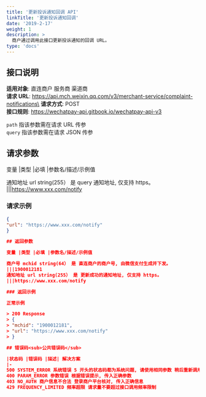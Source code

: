```yaml
---
title: '更新投诉通知回调 API'
linkTitle: '更新投诉通知回调'
date: '2019-2-17'
weight: 1
description: >
  商户通过调用此接口更新投诉通知的回调 URL。
type: 'docs'
---
```


## 接口说明

**适用对象**: 直连商户 服务商 渠道商\
**请求 URL**: https://api.mch.weixin.qq.com/v3/merchant-service/complaint-notifications\
**请求方式**: POST\
**接口规则**: https://wechatpay-api.gitbook.io/wechatpay-api-v3

`path` 指该参数需在请求 URL 传参\
`query` 指该参数需在请求 JSON 传参

## 请求参数

变量 |类型 |必填 |参数名/描述/示例值

通知地址 url string(255） 是 query 通知地址, 仅支持 https。
|||https://www.xxx.com/notify

### 请求示例

```json
{
"url": "https://www.xxx.com/notify"
}

## 返回参数

变量 |类型 |必填 |参数名/描述/示例值

商户号 mchid string(64） 是 直连商户的商户号, 由微信支付生成并下发。
|||1900012181
通知地址 url string(255） 是 更新成功的通知地址, 仅支持 https。
|||https://www.xxx.com/notify

### 返回示例

正常示例

> 200 Response
> {
> "mchid": "1900012181",
> "url": "https://www.xxx.com/notify"
> }

## 错误码<sub>公共错误码</sub>

|状态码 |错误码 |描述| 解决方案
|-
500 SYSTEM_ERROR 系统错误 5 开头的状态码都为系统问题, 请使用相同参数 稍后重新调用
400 PARAM_ERROR 参数错误 根据错误提示, 传入正确参数
403 NO_AUTH 商户信息不合法 登录商户平台核对, 传入正确信息
429 FREQUENCY_LIMITED 频率超限 请求量不要超过接口调用频率限制
```
